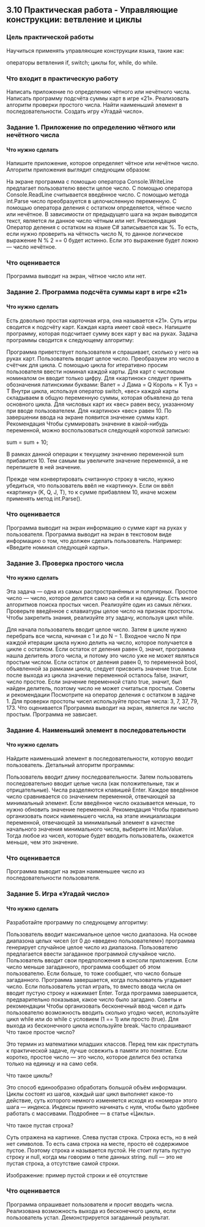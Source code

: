 ## 3.10 Практическая работа - Управляющие конструкции: ветвление и циклы

### Цель практической работы
Научиться применять управляющие конструкции языка, такие как:

операторы ветвления if, switch;
циклы for, while, do while.

### Что входит в практическую работу
Написать приложение по определению чётного или нечётного числа.
Написать программу подсчёта суммы карт в игре «21».
Реализовать алгоритм проверки простого числа.
Найти наименьший элемент в последовательности.
Создать игру «Угадай число».

### Задание 1. Приложение по определению чётного или нечётного числа
#### Что нужно сделать
Напишите приложение, которое определяет чётное или нечётное число. Алгоритм приложения выглядит следующим образом:

На экране программа с помощью оператора Console.WriteLine предлагает пользователю ввести целое число.
С помощью оператора Console.ReadLine считывается введённое число.
С помощью метода int.Parse число преобразуется в целочисленную переменную.
С помощью оператора деления с остатком определяется, чётное число или нечётное.
В зависимости от предыдущего шага на экран выводится текст, является ли данное число чётным или нет.
Рекомендация
Оператор деления с остатком на языке C# записывается как %. То есть, если нужно проверить на чётность число N, то данное логическое выражение N % 2 == 0 будет истинно. Если это выражение будет ложно — число нечётное.

### Что оценивается
Программа выводит на экран, чётное число или нет. 

### Задание 2. Программа подсчёта суммы карт в игре «21»
#### Что нужно сделать
Есть довольно простая карточная игра, она называется «21». Суть игры сводится к подсчёту карт. Каждая карта имеет свой «вес». Напишите программу, которая подсчитает сумму всех карт у вас на руках. Задача программы сводится к следующему алгоритму:

Программа приветствует пользователя и спрашивает, сколько у него на руках карт.
Пользователь вводит целое число.
Преобразуем это число в счётчик для цикла.
С помощью цикла for итеративно просим пользователя ввести номинал каждой карты. Для карт с числовым номиналом он вводит только цифру. 
Для «картинок» следует принять обозначения латинскими буквами:
Валет = J
Дама = Q
Король = K
Туз = T
Внутри цикла, используя оператор switch, «вес» каждой карты складываем в общую переменную суммы, которая объявлена до тела основного цикла.
Для числовых карт их «вес» равен весу, указанному при вводе пользователем. Для «картинок» «вес» равен 10.
По завершении ввода на экране появится значение суммы карт.
Рекомендация
Чтобы суммировать значение в какой-нибудь переменной, можно воспользоваться следующей короткой записью: 

sum = sum + 10;

В рамках данной операции к текущему значению переменной sum прибавится 10. Тем самым вы увеличите значение переменной, а не перепишете в ней значение.

Прежде чем конвертировать считанную строку в число, нужно убедиться, что пользователь ввёл не «картинку». Если он ввёл «картинку» (K, Q, J, T), то к сумме прибавляем 10, иначе можем применять метод int.Parse().

### Что оценивается
Программа выводит на экран информацию о сумме карт на руках у пользователя. 
Программа выводит на экран в текстовом виде информацию о том, что должен сделать пользователь. Например: «Введите номинал следующей карты».


### Задание 3. Проверка простого числа
#### Что нужно сделать
Эта задача — одна из самых распространённых и популярных. Простое число — число, которое делится само на себя и на единицу. Есть много алгоритмов поиска простых чисел. Реализуйте один из самых лёгких. Проверьте введённое с клавиатуры целое число на признак простоты. Чтобы закрепить знания, реализуйте эту задачу, используя цикл while.

Для начала пользователь вводит целое число.
Затем в цикле нужно перебрать все числа, начиная с 1 и до N − 1.
Входное число N при каждой итерации цикла нужно делить на число, которое получается в цикле с остатком.
Если остаток от деления равен 0, значит, программа нашла делитель этого числа, и потому это число уже не может являться простым числом.
Если остаток от деления равен 0, то переменной bool, объявленной за рамками цикла, следует присвоить значение true.
Если после выхода из цикла значение переменной осталось false, значит, число простое. Если значение переменной стало true, значит, был найден делитель, поэтому число не может считаться простым.
Советы и рекомендации
Посмотрите на оператор деления с остатком в задаче 1.
Для проверки простоты чисел используйте простые числа: 3, 7, 37, 79, 173. 
Что оценивается
Программа выводит на экран, является ли число простым.
Программа не зависает.


### Задание 4. Наименьший элемент в последовательности
#### Что нужно сделать
Найдите наименьший элемент в последовательности, которую вводит пользователь. Детальный алгоритм программы:

Пользователь вводит длину последовательности. 
Затем пользователь последовательно вводит целые числа (как положительные, так и отрицательные). Числа разделяются клавишей Enter.
Каждое введённое число сравнивается со значением переменной, отвечающей за минимальный элемент. Если введённое число оказывается меньше, то нужно обновить значение переменной.
Рекомендация
Чтобы правильно организовать поиск наименьшего числа, на этапе инициализации переменной, отвечающей за минимальный элемент в качестве начального значения минимального числа, выберите int.MaxValue. Тогда любое из чисел, которые будет вводить пользователь, окажется меньше, чем это значение.

### Что оценивается
Программа выводит на экран наименьшее число из последовательности пользователя.

### Задание 5. Игра «Угадай число»
#### Что нужно сделать
Разработайте программу по следующему алгоритму:

Пользователь вводит максимальное целое число диапазона.
На основе диапазона целых чисел (от 0 до «введено пользователем») программа генерирует случайное целое число из диапазона. 
Пользователю предлагается ввести загаданное программой случайное число. Пользователь вводит свои предположения в консоли приложения. 
Если число меньше загаданного, программа сообщает об этом пользователю. 
Если больше, то тоже сообщает, что число больше загаданного.
Программа завершается, когда пользователь угадывает число. 
Если пользователь устал играть, то вместо ввода числа он вводит пустую строку и нажимает Enter. Тогда программа завершается, предварительно показывая, какое число было загадано.
Советы и рекомендации
Чтобы организовать бесконечный ввод чисел и дать пользователю возможность вводить сколько угодно чисел, используйте цикл while или do while с условием (1 == 1) или просто (true).
Для выхода из бесконечного цикла используйте break.
Часто спрашивают
Что такое простое число? 

Это термин из математики младших классов. Перед тем как приступать к практической задаче, лучше освежить в памяти это понятие. Если коротко, простое число — это число, которое делится без остатка только на единицу и на само себя.

Что такое циклы?

Это способ единообразно обработать большой объём информации. Циклы состоят из шагов, каждый шаг цикл выполняет какое-то действие, суть которого немного изменяется исходя из «номера» этого шага — индекса. Индексы принято начинать с нуля, чтобы было удобнее работать с массивами. Подробнее — в статье «Циклы».

Что такое пустая строка?

Суть отражена на картинке. Слева пустая строка. Строка есть, но в ней нет символов. То есть сама строка на месте, просто её содержимое пустое. Поэтому строка и называется пустой. Не стоит путать пустую строку и null, когда мы говорим о типе данных string. null — это не пустая строка, а отсутствие самой строки.


Изображение: пример пустой строки и её отсутствие

### Что оценивается
Программа опрашивает пользователя и просит вводить числа.
Реализована возможность выхода из бесконечного цикла, если пользователь устал.
Демонстрируется загаданный результат.
